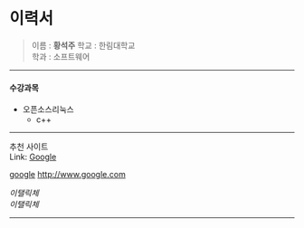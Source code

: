 이력서
==========
> 이름 : **황석주**
> 학교 : 한림대학교  
> 학과 : 소프트웨어

------------------------------
#### 수강과목
* 오픈소스리눅스  
  + c++
  
------------------------------
추천 사이트  
Link:
[Google][1]  

[google](http://www.google.com)
<http://www.google.com>

*이탤릭체*  
_이탤릭체_  

[1]: https://google.com "Go google"    

------------------------------
